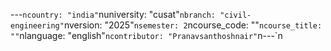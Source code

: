﻿---`ncountry: "india"`nuniversity: "cusat"`nbranch: "civil-engineering"`nversion: "2025"`nsemester: 2`ncourse_code: ""`ncourse_title: ""`nlanguage: "english"`ncontributor: "Pranavsanthoshnair"`n---`n
